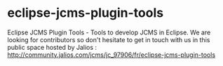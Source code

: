 eclipse-jcms-plugin-tools
=========================

Eclipse JCMS Plugin Tools - Tools to develop JCMS in Eclipse. 
We are looking for contributors so don't hesitate to get in touch with us in this public space hosted by Jalios : http://community.jalios.com/jcms/jc_97906/fr/eclipse-jcms-plugin-tools


